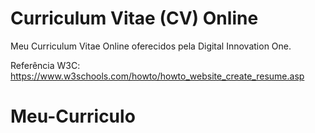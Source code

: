 # Curriculum Vitae (CV) Online

Meu Curriculum Vitae Online oferecidos pela Digital Innovation One.

Referência
 W3C: https://www.w3schools.com/howto/howto_website_create_resume.asp
# Meu-Curriculo
